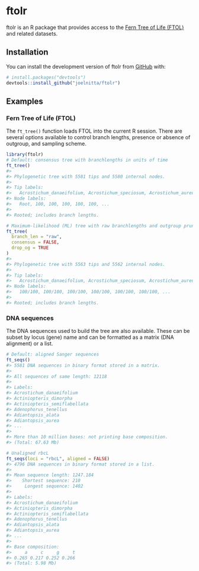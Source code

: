 
<!-- README.md is generated from README.Rmd. Please edit that file -->

# ftolr

<!-- badges: start -->
<!-- badges: end -->

ftolr is an R package that provides access to the [Fern Tree of Life
(FTOL)](https://fernphy.github.io/) and related datasets.

## Installation

You can install the development version of ftolr from
[GitHub](https://github.com/) with:

``` r
# install.packages("devtools")
devtools::install_github("joelnitta/ftolr")
```

## Examples

### Fern Tree of Life (FTOL)

The `ft_tree()` function loads FTOL into the current R session. There
are several options available to control branch lengths, presence or
absence of outgroup, and sampling scheme.

``` r
library(ftolr)
# Default: consensus tree with branchlengths in units of time
ft_tree()
#> 
#> Phylogenetic tree with 5581 tips and 5580 internal nodes.
#> 
#> Tip labels:
#>   Acrostichum_danaeifolium, Acrostichum_speciosum, Acrostichum_aureum, Ceratopteris_richardii, Ceratopteris_cornuta, Ceratopteris_pteridoides, ...
#> Node labels:
#>   Root, 100, 100, 100, 100, 100, ...
#> 
#> Rooted; includes branch lengths.

# Maximum-likelihood (ML) tree with raw branchlengths and outgroup pruned
ft_tree(
  branch_len = "raw",
  consensus = FALSE,
  drop_og = TRUE
) 
#> 
#> Phylogenetic tree with 5563 tips and 5562 internal nodes.
#> 
#> Tip labels:
#>   Acrostichum_danaeifolium, Acrostichum_speciosum, Acrostichum_aureum, Ceratopteris_richardii, Ceratopteris_cornuta, Ceratopteris_pteridoides, ...
#> Node labels:
#>   100/100, 100/100, 100/100, 100/100, 100/100, 100/100, ...
#> 
#> Rooted; includes branch lengths.
```

### DNA sequences

The DNA sequences used to build the tree are also available. These can
be subset by locus (gene) name and can be formatted as a matrix (DNA
alignment) or a list.

``` r
# Default: aligned Sanger sequences
ft_seqs()
#> 5581 DNA sequences in binary format stored in a matrix.
#> 
#> All sequences of same length: 12118 
#> 
#> Labels:
#> Acrostichum_danaeifolium
#> Actiniopteris_dimorpha
#> Actiniopteris_semiflabellata
#> Adenophorus_tenellus
#> Adiantopsis_alata
#> Adiantopsis_aurea
#> ...
#> 
#> More than 10 million bases: not printing base composition.
#> (Total: 67.63 Mb)

# Unaligned rbcL
ft_seqs(loci = "rbcL", aligned = FALSE)
#> 4796 DNA sequences in binary format stored in a list.
#> 
#> Mean sequence length: 1247.184 
#>    Shortest sequence: 210 
#>     Longest sequence: 1402 
#> 
#> Labels:
#> Acrostichum_danaeifolium
#> Actiniopteris_dimorpha
#> Actiniopteris_semiflabellata
#> Adenophorus_tenellus
#> Adiantopsis_alata
#> Adiantopsis_aurea
#> ...
#> 
#> Base composition:
#>     a     c     g     t 
#> 0.265 0.217 0.252 0.266 
#> (Total: 5.98 Mb)
```
